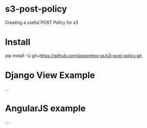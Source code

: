 # s3-post-policy
Creating a useful POST Policy for s3

# Install
pip install -U git+https://github.com/pogorelov-ss/s3-post-policy.git

# Django View Example
...
# AngularJS example
...
